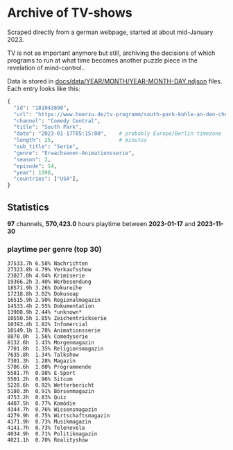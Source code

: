 # Archive of TV-shows

Scraped directly from a german webpage, started at about mid-January 2023.

TV is not as important anymore but still, archiving the decisions of which programs to run at what time
becomes another puzzle piece in the revelation of mind-control.. 

Data is stored in [docs/data/YEAR/MONTH/YEAR-MONTH-DAY.ndjson](docs/data/) files. 
Each entry looks like this:

```python
{
  "id": "181043890", 
  "url": "https://www.hoerzu.de/tv-programm/south-park-kohle-an-den-chefkoch/bid_181043890/", 
  "channel": "Comedy Central", 
  "title": "South Park", 
  "date": "2023-01-17T05:15:00",    # probably Europe/Berlin timezone 
  "length": 25,                     # minutes 
  "sub_title": "Serie", 
  "genre": "Erwachsenen-Animationsserie", 
  "season": 2, 
  "episode": 14, 
  "year": 1998, 
  "countries": ["USA"],
}
```

## Statistics

**97** channels, **570,423.0** hours playtime between **2023-01-17** and **2023-11-30**


### playtime per genre (top 30)

    37533.7h 6.58% Nachrichten
    27323.8h 4.79% Verkaufsshow
    23027.0h 4.04% Krimiserie
    19366.2h 3.40% Werbesendung
    18571.9h 3.26% Dokureihe
    17218.8h 3.02% Dokusoap
    16515.9h 2.90% Regionalmagazin
    14533.4h 2.55% Dokumentation
    13908.9h 2.44% *unknown*
    10550.5h 1.85% Zeichentrickserie
    10393.4h 1.82% Infomercial
    10149.1h 1.78% Animationsserie
    8878.0h  1.56% Comedyserie
    8132.6h  1.43% Morgenmagazin
    7701.8h  1.35% Religionsmagazin
    7635.8h  1.34% Talkshow
    7301.3h  1.28% Magazin
    5706.6h  1.00% Programmende
    5581.7h  0.98% E-Sport
    5501.2h  0.96% Sitcom
    5228.6h  0.92% Wetterbericht
    5180.3h  0.91% Börsenmagazin
    4753.2h  0.83% Quiz
    4407.5h  0.77% Komödie
    4344.7h  0.76% Wissensmagazin
    4279.9h  0.75% Wirtschaftsmagazin
    4171.9h  0.73% Musikmagazin
    4141.7h  0.73% Telenovela
    4034.9h  0.71% Politikmagazin
    4021.1h  0.70% Realityshow
